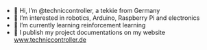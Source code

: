 - 👋 Hi, I’m @techniccontroller, a tekkie from Germany
- 🤖 I’m interested in robotics, Arduino, Raspberry Pi and electronics
- 🌱 I’m currently learning reinforcement learning
- 🦾 I publish my project documentations on my website www.techniccontroller.de

<!---
techniccontroller/techniccontroller is a ✨ special ✨ repository because its `README.md` (this file) appears on your GitHub profile.
You can click the Preview link to take a look at your changes.
--->
